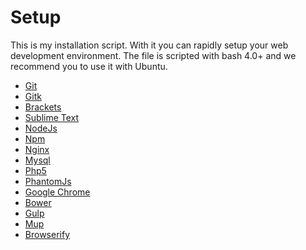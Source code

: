Setup
======

This is my installation script. With it you can rapidly setup your web development environment. The file is scripted with bash 4.0+ and we recommend you to use it with Ubuntu.

- [Git](http://git-scm.com/)
- [Gitk](http://git-scm.com/docs/gitk)
- [Brackets](http://brackets.io/)
- [Sublime Text](http://www.sublimetext.com/3)
- [NodeJs](http://nodejs.org/)
- [Npm](https://www.npmjs.com/)
- [Nginx](http://nginx.org/)
- [Mysql](http://www.mysql.com/)
- [Php5](http://php.net/)
- [PhantomJs](http://phantomjs.org/)
- [Google Chrome](http://www.google.com/chrome/)
- [Bower](http://bower.io/)
- [Gulp](http://gulpjs.com/)
- [Mup](https://github.com/arunoda/meteor-up)
- [Browserify](http://browserify.org/)